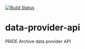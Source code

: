 [![Build Status](https://travis-ci.org/PRIDE-Archive/data-provider-api.svg)](https://travis-ci.org/PRIDE-Archive/data-provider-api)
# data-provider-api
PRIDE Archive data provider API
 
